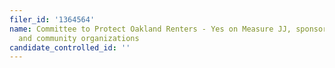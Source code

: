 ```yaml
---
filer_id: '1364564'
name: Committee to Protect Oakland Renters - Yes on Measure JJ, sponsored by labor
  and community organizations
candidate_controlled_id: ''
---
```

